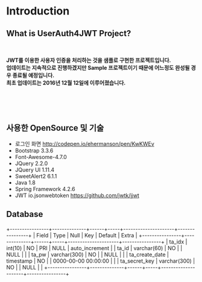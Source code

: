 # Introduction


## What is UserAuth4JWT Project?
<br>
  
**JWT를 이용한 사용자 인증을 처리하는 것을 샘플로 구현한 프로젝트입니다.**  
**업데이트는 지속적으로 진행하겠지만 Sample 프로젝트이기 때문에 어느정도 완성될 경우 종료될 예정입니다.**  
**최초 업데이트는 2016년 12월 12일에 이루어졌습니다.**

<br><br><br>


## 사용한 OpenSource 및 기술

* 로그인 화면 <http://codepen.io/ehermanson/pen/KwKWEv>
* Bootstrap 3.3.6
* Font-Awesome-4.7.0
* JQuery 2.2.0
* JQuery UI 1.11.4
* SweetAlert2 6.1.1
* Java 1.8
* Spring Framework 4.2.6
* JWT io.jsonwebtoken <https://github.com/jwtk/jjwt>

## Database

+----------------+--------------+------+-----+---------------------+----------------+
| Field          | Type         | Null | Key | Default             | Extra          |
+----------------+--------------+------+-----+---------------------+----------------+
| ta_idx         | int(10)      | NO   | PRI | NULL                | auto_increment |
| ta_id          | varchar(60)  | NO   |     | NULL                |                |
| ta_pw          | varchar(300) | NO   |     | NULL                |                |
| ta_create_date | timestamp    | NO   |     | 0000-00-00 00:00:00 |                |
| ta_secret_key  | varchar(300) | NO   |     | NULL                |                |
+----------------+--------------+------+-----+---------------------+----------------+
